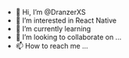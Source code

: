 - 👋 Hi, I’m @DranzerXS
- 👀 I’m interested in React Native
- 🌱 I’m currently learning
- 💞️ I’m looking to collaborate on ...
- 📫 How to reach me ...

<!---
DranzerXS/DranzerXS is a ✨ special ✨ repository because its `README.md` (this file) appears on your GitHub profile.
You can click the Preview link to take a look at your changes.
--->
